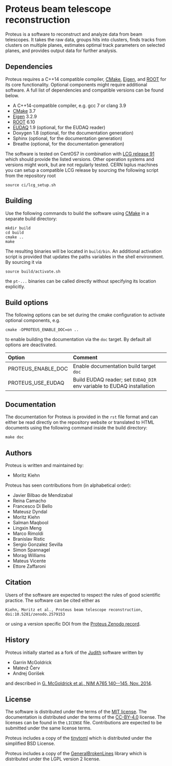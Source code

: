 Proteus beam telescope reconstruction
=====================================

Proteus is a software to reconstruct and analyze data from beam
telescopes. It takes the raw data, groups hits into clusters, finds
tracks from clusters on multiple planes, estimates optimal track
parameters on selected planes, and provides output data for further
analysis.

Dependencies
------------

Proteus requires a C++14 compatible compiler, [CMake][cmake], [Eigen][eigen],
and [ROOT][root] for its core functionality. Optional components might require
additional software. A full list of dependencies and compatible versions
can be found below.

*   A C++14-compatible compiler, e.g. gcc 7 or clang 3.9
*   [CMake][cmake] 3.7
*   [Eigen][eigen] 3.2.9
*   [ROOT][root] 6.10
*   [EUDAQ][eudaq] 1.9 (optional, for the EUDAQ reader)
*   Doxygen 1.8 (optional, for the documentation generation)
*   Sphinx (optional, for the documentation generation)
*   Breathe (optional, for the documentation generation)

The software is tested on CentOS7 in combination with
[LCG release 91][lcg91] which should provide the listed versions. Other
operation systems and versions might work, but are not regularly tested.
CERN lxplus machines you can setup a compatible LCG release by sourcing
the following script from the repository root

    source ci/lcg_setup.sh

Building
--------

Use the following commands to build the software using [CMake][cmake] in a
separate build directory:

    mkdir build
    cd build
    cmake ..
    make

The resulting binaries will be located in `build/bin`. An additional
activation script is provided that updates the paths variables in the shell
environment. By sourcing it via

    source build/activate.sh

the `pt-...` binaries can be called directly without specifying its location
explicitly.

Build options
-------------

The following options can be set during the cmake configuration to activate
optional components, e.g.

    cmake -DPROTEUS_ENABLE_DOC=on ..

to enable building the documentation via the `doc` target. By default all
options are deactivated.

| Option             | Comment |
| :----------------- | :------ |
| PROTEUS_ENABLE_DOC | Enable documentation build target `doc`
| PROTEUS_USE_EUDAQ  | Build EUDAQ reader; set `EUDAQ_DIR` env variable to EUDAQ installation

Documentation
-------------

The documentation for Proteus is provided in the `rst` file format and can
either be read directly on the repository website or translated to HTML
documents using the following command inside the build directory:

    make doc

Authors
-------

Proteus is written and maintained by:

*   Moritz Kiehn

Proteus has seen contributions from (in alphabetical order):

*   Javier Bilbao de Mendizabal
*   Reina Camacho
*   Francesco Di Bello
*   Mateusz Dyndal
*   Moritz Kiehn
*   Salman Maqbool
*   Lingxin Meng
*   Marco Rimoldi
*   Branislav Ristic
*   Sergio Gonzalez Sevilla
*   Simon Spannagel
*   Morag Williams
*   Mateus Vicente
*   Ettore Zaffaroni

Citation
--------

Users of the software are expected to respect the rules of good
scientific practice. The software can be cited either as

    Kiehn, Moritz et al., Proteus beam telescope reconstruction, doi:10.5281/zenodo.2579153

or using a version specific DOI from the
[Proteus Zenodo record][proteus-zenodo].

History
-------

Proteus initially started as a fork of the [Judith][judith-sw] software
written by

*   Garrin McGoldrick
*   Matevž Červ
*   Andrej Gorišek

and described in
[G. McGoldrick et al., NIM A765 140--145, Nov. 2014][judith-paper2014].

License
-------

The software is distributed under the terms of the
[MIT license][license-mit]. The documentation is distributed under the
terms of the [CC-BY-4.0][license-ccby4] license.  The licenses can be
found in the `LICENSE` file. Contributions are expected to be submitted
under the same license terms.

Proteus includes a copy of the [tinytoml][tinytoml] which is distributed under
the simplified BSD License.

Proteus includes a copy of the [GeneralBrokenLines][gbl] library which is
distributed under the LGPL version 2 license.


[cmake]: http://www.cmake.org
[eigen]: http://eigen.tuxfamily.org
[eudaq]: http://eudaq.github.io
[gbl]: https://www.terascale.de/wiki/generalbrokenlines
[judith-sw]: https://github.com/gmcgoldr/judith
[judith-paper2014]: http://dx.doi.org/10.1016/j.nima.2014.05.033
[lcg91]: http://lcginfo.cern.ch/release/91/
[license-bsd]: https://spdx.org/licenses/BSD-2-Clause.html
[license-ccby4]: https://creativecommons.org/licenses/by/4.0/
[license-mit]: https://spdx.org/licenses/MIT.html
[proteus-zenodo]: https://zenodo.org/record/2579153
[root]: https://root.cern.ch
[tinytoml]: https://github.com/mayah/tinytoml
